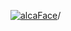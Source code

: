 [![alcaFace](https://camo.githubusercontent.com/2ee094c4af74cb0ec2e19388fccfb809837623e3/68747470733a2f2f7374617469632d63646e2e6a74766e772e6e65742f656d6f7469636f6e732f76312f3332383632362f312e30)](https://twitch.tv/Alca)/

<!--
# My "Popular" CodePens

<table>
	<tr>
		<th></th>
		<th>Title</th>
		<th>Last updated</th>
	</tr>
	<tr>
		<td><a href="https://codepen.io/Alca/pen/YzOONrX" rel="nofollow"><img src="https://codepen.io/alca/pen/YzOONrX/image/default.png" width="100" height="56.25"></a></td>
		<td><a href="https://codepen.io/Alca/pen/YzOONrX" rel="nofollow">A Pen by Jacob Foster</a></td>
		<td>Mar 20, 2023</td>
	</tr>
	<tr>
		<td><a href="https://codepen.io/Alca/pen/ZEMMQgW" rel="nofollow"><img src="https://codepen.io/alca/pen/ZEMMQgW/image/default.png" width="100" height="56.25"></a></td>
		<td><a href="https://codepen.io/Alca/pen/ZEMMQgW" rel="nofollow">A Pen by Jacob Foster</a></td>
		<td>Mar 20, 2023</td>
	</tr>
	<tr>
		<td><a href="https://codepen.io/Alca/pen/BaOPLOb" rel="nofollow"><img src="https://codepen.io/alca/pen/BaOPLOb/image/default.png" width="100" height="56.25"></a></td>
		<td><a href="https://codepen.io/Alca/pen/BaOPLOb" rel="nofollow">A Pen by Jacob Foster</a></td>
		<td>Mar 18, 2023</td>
	</tr>
	<tr>
		<td><a href="https://codepen.io/Alca/pen/abaKOeg" rel="nofollow"><img src="https://codepen.io/alca/pen/abaKOeg/image/default.png" width="100" height="56.25"></a></td>
		<td><a href="https://codepen.io/Alca/pen/abaKOeg" rel="nofollow">A Pen by Jacob Foster</a></td>
		<td>Mar 16, 2023</td>
	</tr>
	<tr>
		<td><a href="https://codepen.io/Alca/pen/wvEymYV" rel="nofollow"><img src="https://codepen.io/alca/pen/wvEymYV/image/default.png" width="100" height="56.25"></a></td>
		<td><a href="https://codepen.io/Alca/pen/wvEymYV" rel="nofollow">A Pen by Jacob Foster</a></td>
		<td>Mar 13, 2023</td>
	</tr>
	<tr>
		<td><a href="https://codepen.io/Alca/pen/JjapOdE" rel="nofollow"><img src="https://codepen.io/alca/pen/JjapOdE/image/default.png" width="100" height="56.25"></a></td>
		<td><a href="https://codepen.io/Alca/pen/JjapOdE" rel="nofollow">A Pen by Jacob Foster</a></td>
		<td>Mar 13, 2023</td>
	</tr>
	<tr>
		<td><a href="https://codepen.io/Alca/pen/VwGMvPO" rel="nofollow"><img src="https://codepen.io/alca/pen/VwGMvPO/image/default.png" width="100" height="56.25"></a></td>
		<td><a href="https://codepen.io/Alca/pen/VwGMvPO" rel="nofollow">FPS Checker</a></td>
		<td>Mar 8, 2023</td>
	</tr>
	<tr>
		<td><a href="https://codepen.io/Alca/pen/ZEMJRNJ" rel="nofollow"><img src="https://codepen.io/alca/pen/ZEMJRNJ/image/default.png" width="100" height="56.25"></a></td>
		<td><a href="https://codepen.io/Alca/pen/ZEMJRNJ" rel="nofollow">A Pen by Jacob Foster</a></td>
		<td>Mar 7, 2023</td>
	</tr>
	<tr>
		<td><a href="https://codepen.io/Alca/pen/NWLgMwo" rel="nofollow"><img src="https://codepen.io/alca/pen/NWLgMwo/image/default.png" width="100" height="56.25"></a></td>
		<td><a href="https://codepen.io/Alca/pen/NWLgMwo" rel="nofollow">BIG CLOCK</a></td>
		<td>Mar 5, 2023</td>
	</tr>
	<tr>
		<td><a href="https://codepen.io/Alca/pen/XWPgEKy" rel="nofollow"><img src="https://codepen.io/alca/pen/XWPgEKy/image/default.png" width="100" height="56.25"></a></td>
		<td><a href="https://codepen.io/Alca/pen/XWPgEKy" rel="nofollow">A Pen by Jacob Foster</a></td>
		<td>Mar 5, 2023</td>
	</tr>
</table>

---

###### Last updated: Tue, 21 Mar 2023 05:01:22 GMT
-->
